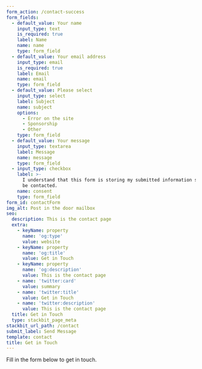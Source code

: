 ```yaml
---
form_action: /contact-success
form_fields:
  - default_value: Your name
    input_type: text
    is_required: true
    label: Name
    name: name
    type: form_field
  - default_value: Your email address
    input_type: email
    is_required: true
    label: Email
    name: email
    type: form_field
  - default_value: Please select
    input_type: select
    label: Subject
    name: subject
    options:
      - Error on the site
      - Sponsorship
      - Other
    type: form_field
  - default_value: Your message
    input_type: textarea
    label: Message
    name: message
    type: form_field
  - input_type: checkbox
    label: >-
      I understand that this form is storing my submitted information so I can
      be contacted.
    name: consent
    type: form_field
form_id: contactForm
img_alt: Post in the door mailbox
seo:
  description: This is the contact page
  extra:
    - keyName: property
      name: 'og:type'
      value: website
    - keyName: property
      name: 'og:title'
      value: Get in Touch
    - keyName: property
      name: 'og:description'
      value: This is the contact page
    - name: 'twitter:card'
      value: summary
    - name: 'twitter:title'
      value: Get in Touch
    - name: 'twitter:description'
      value: This is the contact page
  title: Get in Touch
  type: stackbit_page_meta
stackbit_url_path: /contact
submit_label: Send Message
template: contact
title: Get in Touch
---
```

Fill in the form below to get in touch.

